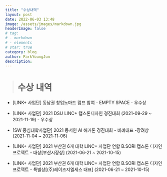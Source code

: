 ```yaml
---
title: "수상내역"
layout: post
date: 2022-06-03 13:48
image: /assets/images/markdown.jpg
headerImage: false
# tag:
# - markdown
# - elements
# star: true
category: blog
author: ParkYoungJun
description:
---
```

> # 수상 내역 
 - [LINK+ 사업단] 동남권 창업노마드 캠프 참여 - EMPTY SPACE - 우수상   

 - [LINK+ 사업단] 2021 DSU LINC+ 캡스톤디자인 경진대회 (2021-09-29 ~ 2021-11-19) - 우수상   
 
 - [SW 중심대학사업단] 2021 동서인 AI 해커톤 경진대회 - 비례대표 -장려상 (2021-11-04 ~ 2021-11-06)

 - [LINK+ 사업단] 2021 부산권 6개 대학 LINC+ 사업단 연합 B.SORI 캡스톤 디자인 프로젝트  - 대상[부산시장상] (2021-06-21 ~ 2021-10-15)     

 - [LINK+ 사업단] 2021 부산권 6개 대학 LINC+ 사업단 연합 B.SORI 캡스톤 디자인 프로젝트  - 특별상[(주)레이즈지엘세스 대표] (2021-06-21 ~ 2021-10-15)   
